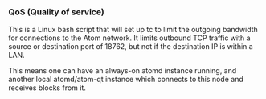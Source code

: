 ### QoS (Quality of service) ###

This is a Linux bash script that will set up tc to limit the outgoing bandwidth for connections to the Atom network. It limits outbound TCP traffic with a source or destination port of 18762, but not if the destination IP is within a LAN.

This means one can have an always-on atomd instance running, and another local atomd/atom-qt instance which connects to this node and receives blocks from it.
